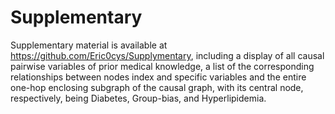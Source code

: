 # Supplementary
Supplementary material is available at https://github.com/Eric0cys/Supplymentary, including a display of all causal pairwise variables of prior medical knowledge, a list of the corresponding relationships between nodes index and specific variables and the entire one-hop enclosing subgraph of the causal graph, with its central node, respectively, being Diabetes, Group-bias, and Hyperlipidemia.
